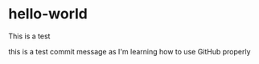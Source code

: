 # hello-world
This is a test

this is a test commit message as I'm learning how to use GitHub properly 
